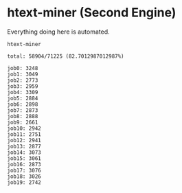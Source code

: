 # htext-miner (Second Engine)

Everything doing here is automated.

```
htext-miner

total: 58904/71225 (82.7012987012987%)

job0: 3248
job1: 3049
job2: 2773
job3: 2959
job4: 3309
job5: 2884
job6: 2898
job7: 2873
job8: 2888
job9: 2661
job10: 2942
job11: 2751
job12: 2941
job13: 2877
job14: 3073
job15: 3061
job16: 2873
job17: 3076
job18: 3026
job19: 2742
```
